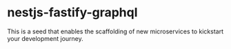 # nestjs-fastify-graphql
This is a seed that enables the scaffolding of new microservices to kickstart your development journey.
